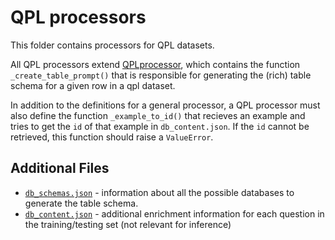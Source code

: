 # QPL processors

This folder contains processors for QPL datasets.

All QPL processors extend [QPLprocessor](base.py), which contains the function `_create_table_prompt()` that is responsible for generating the (rich) table schema for a given row in a qpl dataset.

In addition to the definitions for a general processor, a QPL processor must also define the function `_example_to_id()` that recieves an example and tries to get the `id` of that example in `db_content.json`. If the `id` cannot be retrieved, this function should raise a `ValueError`.

## Additional Files

* [`db_schemas.json`](db_schemas.json) - information about all the possible databases to generate the table schema.
* [`db_content.json`](db_content.json) - additional enrichment information for each question in the training/testing set (not relevant for inference)
